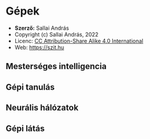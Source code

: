 # Gépek

* **Szerző:** Sallai András
* Copyright (c) Sallai András, 2022
* Licenc: [CC Attribution-Share Alike 4.0 International](https://creativecommons.org/licenses/by-sa/4.0/)
* Web: https://szit.hu

## Mesterséges intelligencia

## Gépi tanulás

## Neurális hálózatok

## Gépi látás
